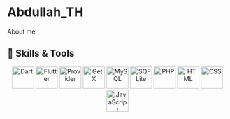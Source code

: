 # Abdullah_TH
About me

## 🚀 Skills & Tools

<p align="center">
  <!-- Dart -->
  <img src="https://cdn.jsdelivr.net/gh/devicons/devicon/icons/dart/dart-original.svg" width="50" alt="Dart" />
  
  <!-- Flutter -->
  <img src="https://cdn.jsdelivr.net/gh/devicons/devicon/icons/flutter/flutter-original.svg" width="50" alt="Flutter" />
  
  <!-- Provider (لا يوجد أيقونة رسمية، تمثيله عبر Flutter) -->
  <img src="https://cdn.jsdelivr.net/gh/devicons/devicon/icons/flutter/flutter-original.svg" width="50" alt="Provider" title="Provider (State Management)" />
  
  <!-- GetX (لا يوجد أيقونة رسمية) -->
  <img src="https://cdn.jsdelivr.net/gh/devicons/devicon/icons/flutter/flutter-original.svg" width="50" alt="GetX" title="GetX (State Management)" />
  
  <!-- MySQL -->
  <img src="https://cdn.jsdelivr.net/gh/devicons/devicon/icons/mysql/mysql-original.svg" width="50" alt="MySQL" />
  
  <!-- SQFLite (تمثيل باستخدام SQLite) -->
  <img src="https://cdn.jsdelivr.net/gh/devicons/devicon/icons/sqlite/sqlite-original.svg" width="50" alt="SQFLite" title="SQFLite (SQLite)" />
  
  <!-- PHP -->
  <img src="https://cdn.jsdelivr.net/gh/devicons/devicon/icons/php/php-original.svg" width="50" alt="PHP" />
  
  <!-- HTML -->
  <img src="https://cdn.jsdelivr.net/gh/devicons/devicon/icons/html5/html5-original.svg" width="50" alt="HTML" />
  
  <!-- CSS -->
  <img src="https://cdn.jsdelivr.net/gh/devicons/devicon/icons/css3/css3-original.svg" width="50" alt="CSS" />
  
  <!-- JavaScript -->
  <img src="https://cdn.jsdelivr.net/gh/devicons/devicon/icons/javascript/javascript-original.svg" width="50" alt="JavaScript" />
</p>

